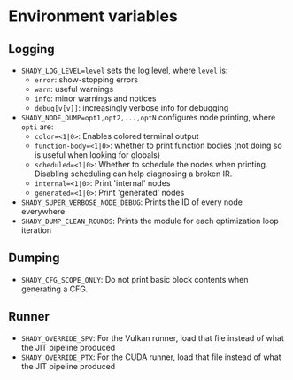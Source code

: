 # Environment variables

## Logging

 * `SHADY_LOG_LEVEL=level` sets the log level, where `level` is:
   * `error`: show-stopping errors
   * `warn`: useful warnings
   * `info`: minor warnings and notices
   * `debug[v[v]]`: increasingly verbose info for debugging
 * `SHADY_NODE_DUMP=opt1,opt2,...,optN` configures node printing, where `opti` are:
   * `color=<1|0>`: Enables colored terminal output
   * `function-body=<1|0>`: whether to print function bodies (not doing so is useful when looking for globals)
   * `scheduled=<1|0>`: Whether to schedule the nodes when printing. Disabling scheduling can help diagnosing a broken IR.
   * `internal=<1|0>`: Print 'internal' nodes
   * `generated=<1|0>`: Print 'generated' nodes
 * `SHADY_SUPER_VERBOSE_NODE_DEBUG`: Prints the ID of every node everywhere
 * `SHADY_DUMP_CLEAN_ROUNDS`: Prints the module for each optimization loop iteration

## Dumping

 * `SHADY_CFG_SCOPE_ONLY`: Do not print basic block contents when generating a CFG.

## Runner

 * `SHADY_OVERRIDE_SPV`: For the Vulkan runner, load that file instead of what the JIT pipeline produced
 * `SHADY_OVERRIDE_PTX`: For the CUDA runner, load that file instead of what the JIT pipeline produced